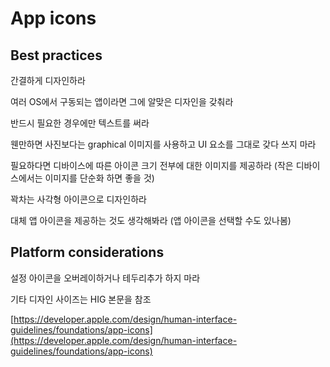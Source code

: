 # App icons

## Best practices

간결하게 디자인하라

여러 OS에서 구동되는 앱이라면 그에 알맞은 디자인을 갖춰라

반드시 필요한 경우에만 텍스트를 써라

웬만하면 사진보다는 graphical 이미지를 사용하고 UI 요소를 그대로 갖다 쓰지 마라

필요하다면 디바이스에 따른 아이콘 크기 전부에 대한 이미지를 제공하라 (작은 디바이스에서는 이미지를 단순화 하면 좋을 것)

꽉차는 사각형 아이콘으로 디자인하라

대체 앱 아이콘을 제공하는 것도 생각해봐라 (앱 아이콘을 선택할 수도 있나봄)

## Platform considerations

설정 아이콘을 오버레이하거나 테두리추가 하지 마라

기타 디자인 사이즈는 HIG 본문을 참조

[https://developer.apple.com/design/human-interface-guidelines/foundations/app-icons](https://developer.apple.com/design/human-interface-guidelines/foundations/app-icons)
